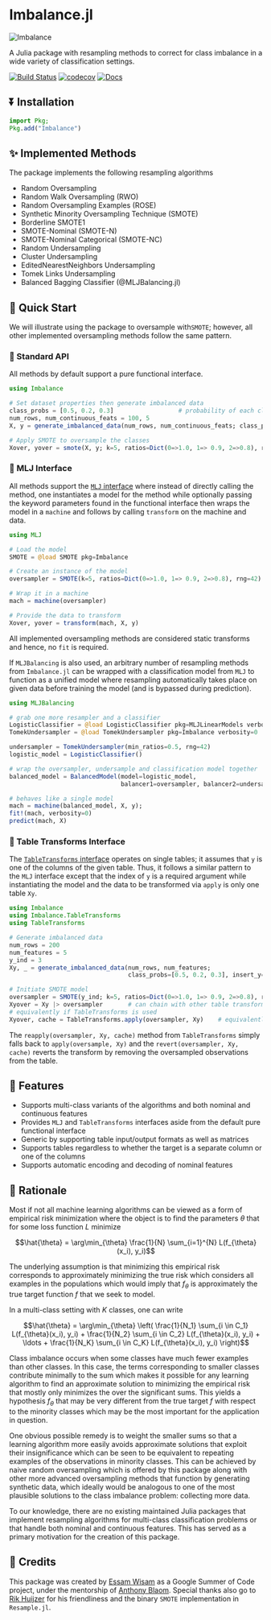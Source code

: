 # Imbalance.jl

![Imbalance](https://i.imgur.com/CP97JdN.png)


A Julia package with resampling methods to correct for class imbalance in a wide variety of classification settings.



[![Build Status](https://github.com/JuliaAI/Imbalance.jl/workflows/CI/badge.svg)](https://github.com/JuliaAI/Imbalance.jl/actions)
[![codecov](https://codecov.io/gh/JuliaAI/Imbalance.jl/graph/badge.svg?token=K5UBZ3DCO6)](https://codecov.io/gh/JuliaAI/Imbalance.jl)
[![Docs](https://img.shields.io/badge/docs-dev-blue.svg)](https://juliaai.github.io/Imbalance.jl/dev/)

## ⏬ Installation
```julia
import Pkg;
Pkg.add("Imbalance")
```

## ✨ Implemented Methods

The package implements the following resampling algorithms

- Random Oversampling
- Random Walk Oversampling (RWO)
- Random Oversampling Examples (ROSE)
- Synthetic Minority Oversampling Technique (SMOTE)
- Borderline SMOTE1
- SMOTE-Nominal (SMOTE-N)
- SMOTE-Nominal Categorical (SMOTE-NC)
- Random Undersampling
- Cluster Undersampling
- EditedNearestNeighbors Undersampling
- Tomek Links Undersampling
- Balanced Bagging Classifier (@MLJBalancing.jl)

## 🚀 Quick Start

We will illustrate using the package to oversample with`SMOTE`; however, all other implemented oversampling methods follow the same pattern.


### 🔵 Standard API
All methods by default support a pure functional interface.
```julia
using Imbalance

# Set dataset properties then generate imbalanced data
class_probs = [0.5, 0.2, 0.3]                  # probability of each class      
num_rows, num_continuous_feats = 100, 5
X, y = generate_imbalanced_data(num_rows, num_continuous_feats; class_probs, rng=42)      

# Apply SMOTE to oversample the classes
Xover, yover = smote(X, y; k=5, ratios=Dict(0=>1.0, 1=> 0.9, 2=>0.8), rng=42)

```

### 🤖 MLJ Interface
All methods support the [`MLJ` interface](https://alan-turing-institute.github.io/MLJ.jl/dev/) where instead of directly calling the method, one instantiates a model for the method while optionally passing the keyword parameters found in the functional interface then wraps the model in a `machine` and follows by calling `transform` on the machine and data.
```julia
using MLJ

# Load the model
SMOTE = @load SMOTE pkg=Imbalance

# Create an instance of the model 
oversampler = SMOTE(k=5, ratios=Dict(0=>1.0, 1=> 0.9, 2=>0.8), rng=42)

# Wrap it in a machine
mach = machine(oversampler)

# Provide the data to transform 
Xover, yover = transform(mach, X, y)
```
All implemented oversampling methods are considered static transforms and hence, no `fit` is required. 

If `MLJBalancing` is also used, an arbitrary number of resampling methods from `Imbalance.jl` can be wrapped with a classification model from `MLJ` to function as a unified model where resampling automatically takes place on given data before training the model (and is bypassed during prediction).

```julia
using MLJBalancing

# grab one more resampler and a classifier
LogisticClassifier = @load LogisticClassifier pkg=MLJLinearModels verbosity=0
TomekUndersampler = @load TomekUndersampler pkg=Imbalance verbosity=0

undersampler = TomekUndersampler(min_ratios=0.5, rng=42)
logistic_model = LogisticClassifier()

# wrap the oversampler, undersample and classification model together
balanced_model = BalancedModel(model=logistic_model, 
                               balancer1=oversampler, balancer2=undersampler)

# behaves like a single model
mach = machine(balanced_model, X, y);
fit!(mach, verbosity=0)
predict(mach, X)
```

### 🏓 Table Transforms Interface
The [`TableTransforms` interface](https://juliaml.github.io/TableTransforms.jl/stable/transforms/) operates on single tables; it assumes that `y` is one of the columns of the given table. Thus, it follows a similar pattern to the `MLJ` interface except that the index of `y` is a required argument while instantiating the model and the data to be transformed via `apply` is only one table `Xy`.
```julia
using Imbalance
using Imbalance.TableTransforms
using TableTransforms

# Generate imbalanced data
num_rows = 200
num_features = 5
y_ind = 3
Xy, _ = generate_imbalanced_data(num_rows, num_features; 
                                 class_probs=[0.5, 0.2, 0.3], insert_y=y_ind, rng=42)

# Initiate SMOTE model
oversampler = SMOTE(y_ind; k=5, ratios=Dict(0=>1.0, 1=> 0.9, 2=>0.8), rng=42)
Xyover = Xy |> oversampler       # can chain with other table transforms                  
# equivalently if TableTransforms is used
Xyover, cache = TableTransforms.apply(oversampler, Xy)    # equivalently
```
The `reapply(oversampler, Xy, cache)` method from `TableTransforms` simply falls back to `apply(oversample, Xy)` and the `revert(oversampler, Xy, cache)` reverts the transform by removing the oversampled observations from the table.


## 🎨 Features
- Supports multi-class variants of the algorithms and both nominal and continuous features
- Provides `MLJ` and `TableTransforms` interfaces aside from the default pure functional interface
- Generic by supporting table input/output formats as well as matrices
- Supports tables regardless to whether the target is a separate column or one of the columns
- Supports automatic encoding and decoding of nominal features


## 📜 Rationale
Most if not all machine learning algorithms can be viewed as a form of empirical risk minimization where the object is to find the parameters $\theta$ that for some loss function $L$ minimize 

$$\hat{\theta} = \arg\min_{\theta} \frac{1}{N} \sum_{i=1}^{N} L(f_{\theta}(x_i), y_i)$$

The underlying assumption is that minimizing this empirical risk corresponds to approximately minimizing the true risk which considers all examples in the populations which would imply that $f_\theta$ is approximately the true target function $f$ that we seek to model.

In a multi-class setting with $K$ classes, one can write

$$\hat{\theta} = \arg\min_{\theta} \left( \frac{1}{N_1} \sum_{i \in C_1} L(f_{\theta}(x_i), y_i) + \frac{1}{N_2} \sum_{i \in C_2} L(f_{\theta}(x_i), y_i) + \ldots + \frac{1}{N_K} \sum_{i \in C_K} L(f_{\theta}(x_i), y_i) \right)$$

Class imbalance occurs when some classes have much fewer examples than other classes. In this case, the terms corresponding to smaller classes contribute minimally to the sum which makes it possible for any learning algorithm to find an approximate solution to minimizing the empirical risk that mostly only minimizes the over the significant sums. This yields a hypothesis $f_\theta$ that may be very different from the true target $f$ with respect to the minority classes which may be the most important for the application in question.

One obvious possible remedy is to weight the smaller sums so that a learning algorithm more easily avoids approximate solutions that exploit their insignificance which can be seen to be equivalent to repeating examples of the observations in minority classes. This can be achieved by naive random oversampling which is offered by this package along with other more advanced oversampling methods that function by generating synthetic data, which ideally would be analogous to one of the most plausible solutions to the class imbalance problem: collecting more data.

To our knowledge, there are no existing maintained Julia packages that implement resampling algorithms for multi-class classification problems or that handle both nominal and continuous features. This has served as a primary motivation for the creation of this package.

## 👥 Credits
This package was created by [Essam Wisam](https://github.com/JuliaAI) as a Google Summer of Code project, under the mentorship of [Anthony Blaom](https://ablaom.github.io). Special thanks also go to [Rik Huijzer](https://github.com/rikhuijzer) for his friendliness and the binary `SMOTE` implementation in `Resample.jl`.
